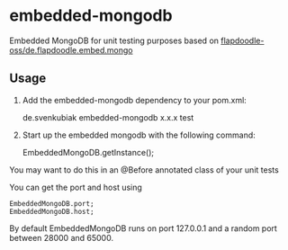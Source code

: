 embedded-mongodb
================

Embedded MongoDB for unit testing purposes based on [flapdoodle-oss/de.flapdoodle.embed.mongo][1]

Usage
------------------

1) Add the embedded-mongodb dependency to your pom.xml:

    <dependency>
        <groupId>de.svenkubiak</groupId>
        <artifactId>embedded-mongodb</artifactId>
        <version>x.x.x</version>
        <scope>test</scope>
    </dependency>

2) Start up the embedded mongodb with the following command:

	EmbeddedMongoDB.getInstance();
	
You may want to do this in an @Before annotated class of your unit tests
	
You can get the port and host using 

	EmbeddedMongoDB.port;
	EmbeddedMongoDB.host;
	
By default EmbeddedMongoDB runs on port 127.0.0.1 and a random port between 28000 and 65000.

[1]: https://github.com/flapdoodle-oss/de.flapdoodle.embed.mongo